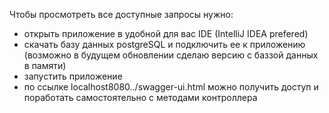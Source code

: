 Чтобы просмотреть все доступные запросы нужно:
  - открыть приложение в удобной для вас IDE (IntelliJ IDEA prefered)
  - скачать базу данных postgreSQL и подключить ее к приложению (возможно в будущем обновлении сделаю версию с баззой данных в памяти)
  - запустить приложение
  - по ссылке localhost8080../swagger-ui.html можно получить доступ и поработать самостоятельно с методами контроллера
